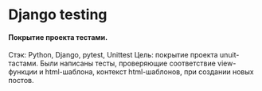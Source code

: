 # Django testing  
#### Покрытие проекта тестами.

Стэк: Python, Django, pytest, Unittest
Цель: покрытие проекта unuit-тастами. Были написаны тесты, проверяющие соответствие view-функции и html-шаблона, контекст html-шаблонов, при создании новых постов.
